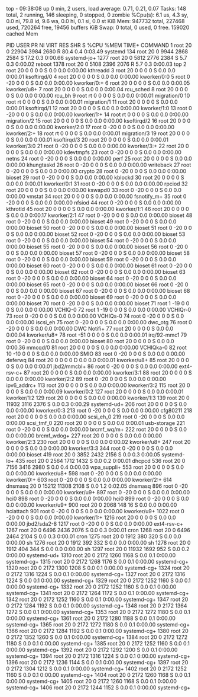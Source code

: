 top - 09:38:08 up 0 min,  2 users,  load average: 0.71, 0.21, 0.07
Tasks: 148 total,   2 running, 146 sleeping,   0 stopped,   0 zombie
%Cpu(s):  6.1 us,  4.3 sy,  0.0 ni, 79.8 id,  9.6 wa,  0.0 hi,  0.1 si,  0.0 st
KiB Mem:    947732 total,   227468 used,   720264 free,    19456 buffers
KiB Swap:        0 total,        0 used,        0 free.   159020 cached Mem

  PID USER      PR  NI    VIRT    RES    SHR S  %CPU %MEM     TIME+ COMMAND
    1 root      20   0   22904   3984   2680 R  80.4  0.4   0:03.49 systemd
  134 root      20   0    9944   2868   2584 S  17.2  0.3   0:00.66 systemd-jo+
 1277 root      20   0    5812   2776   2384 S   5.7  0.3   0:00.02 reboot
 1378 root      20   0    5108   2396   2076 R   5.7  0.3   0:00.03 top
    2 root      20   0       0      0      0 S   0.0  0.0   0:00.00 kthreadd
    3 root      20   0       0      0      0 S   0.0  0.0   0:00.01 ksoftirqd/0
    4 root      20   0       0      0      0 S   0.0  0.0   0:00.00 kworker/0:0
    5 root       0 -20       0      0      0 S   0.0  0.0   0:00.00 kworker/0:+
    6 root      20   0       0      0      0 S   0.0  0.0   0:00.05 kworker/u8+
    7 root      20   0       0      0      0 S   0.0  0.0   0:00.04 rcu_sched
    8 root      20   0       0      0      0 S   0.0  0.0   0:00.00 rcu_bh
    9 root      rt   0       0      0      0 S   0.0  0.0   0:00.01 migration/0
   10 root      rt   0       0      0      0 S   0.0  0.0   0:00.01 migration/1
   11 root      20   0       0      0      0 S   0.0  0.0   0:00.01 ksoftirqd/1
   12 root      20   0       0      0      0 S   0.0  0.0   0:00.00 kworker/1:0
   13 root       0 -20       0      0      0 S   0.0  0.0   0:00.00 kworker/1:+
   14 root      rt   0       0      0      0 S   0.0  0.0   0:00.00 migration/2
   15 root      20   0       0      0      0 S   0.0  0.0   0:00.00 ksoftirqd/2
   16 root      20   0       0      0      0 S   0.0  0.0   0:00.00 kworker/2:0
   17 root       0 -20       0      0      0 S   0.0  0.0   0:00.00 kworker/2:+
   18 root      rt   0       0      0      0 S   0.0  0.0   0:00.01 migration/3
   19 root      20   0       0      0      0 S   0.0  0.0   0:00.01 ksoftirqd/3
   20 root      20   0       0      0      0 S   0.0  0.0   0:00.01 kworker/3:0
   21 root       0 -20       0      0      0 S   0.0  0.0   0:00.00 kworker/3:+
   22 root      20   0       0      0      0 S   0.0  0.0   0:00.00 kdevtmpfs
   23 root       0 -20       0      0      0 S   0.0  0.0   0:00.00 netns
   24 root       0 -20       0      0      0 S   0.0  0.0   0:00.00 perf
   25 root      20   0       0      0      0 S   0.0  0.0   0:00.00 khungtaskd
   26 root       0 -20       0      0      0 S   0.0  0.0   0:00.00 writeback
   27 root       0 -20       0      0      0 S   0.0  0.0   0:00.00 crypto
   28 root       0 -20       0      0      0 S   0.0  0.0   0:00.00 bioset
   29 root       0 -20       0      0      0 S   0.0  0.0   0:00.00 kblockd
   30 root      20   0       0      0      0 S   0.0  0.0   0:00.01 kworker/0:1
   31 root       0 -20       0      0      0 S   0.0  0.0   0:00.00 rpciod
   32 root      20   0       0      0      0 S   0.0  0.0   0:00.00 kswapd0
   33 root       0 -20       0      0      0 S   0.0  0.0   0:00.00 vmstat
   34 root      20   0       0      0      0 S   0.0  0.0   0:00.00 fsnotify_m+
   35 root       0 -20       0      0      0 S   0.0  0.0   0:00.00 nfsiod
   44 root       0 -20       0      0      0 S   0.0  0.0   0:00.00 kthrotld
   45 root      20   0       0      0      0 S   0.0  0.0   0:00.00 kworker/1:1
   46 root      20   0       0      0      0 S   0.0  0.0   0:00.17 kworker/2:1
   47 root       0 -20       0      0      0 S   0.0  0.0   0:00.00 bioset
   48 root       0 -20       0      0      0 S   0.0  0.0   0:00.00 bioset
   49 root       0 -20       0      0      0 S   0.0  0.0   0:00.00 bioset
   50 root       0 -20       0      0      0 S   0.0  0.0   0:00.00 bioset
   51 root       0 -20       0      0      0 S   0.0  0.0   0:00.00 bioset
   52 root       0 -20       0      0      0 S   0.0  0.0   0:00.00 bioset
   53 root       0 -20       0      0      0 S   0.0  0.0   0:00.00 bioset
   54 root       0 -20       0      0      0 S   0.0  0.0   0:00.00 bioset
   55 root       0 -20       0      0      0 S   0.0  0.0   0:00.00 bioset
   56 root       0 -20       0      0      0 S   0.0  0.0   0:00.00 bioset
   57 root       0 -20       0      0      0 S   0.0  0.0   0:00.00 bioset
   58 root       0 -20       0      0      0 S   0.0  0.0   0:00.00 bioset
   59 root       0 -20       0      0      0 S   0.0  0.0   0:00.00 bioset
   60 root       0 -20       0      0      0 S   0.0  0.0   0:00.00 bioset
   61 root       0 -20       0      0      0 S   0.0  0.0   0:00.00 bioset
   62 root       0 -20       0      0      0 S   0.0  0.0   0:00.00 bioset
   63 root       0 -20       0      0      0 S   0.0  0.0   0:00.00 bioset
   64 root       0 -20       0      0      0 S   0.0  0.0   0:00.00 bioset
   65 root       0 -20       0      0      0 S   0.0  0.0   0:00.00 bioset
   66 root       0 -20       0      0      0 S   0.0  0.0   0:00.00 bioset
   67 root       0 -20       0      0      0 S   0.0  0.0   0:00.00 bioset
   68 root       0 -20       0      0      0 S   0.0  0.0   0:00.00 bioset
   69 root       0 -20       0      0      0 S   0.0  0.0   0:00.00 bioset
   70 root       0 -20       0      0      0 S   0.0  0.0   0:00.00 bioset
   71 root       1 -19       0      0      0 S   0.0  0.0   0:00.00 VCHIQ-0
   72 root       1 -19       0      0      0 S   0.0  0.0   0:00.00 VCHIQr-0
   73 root       0 -20       0      0      0 S   0.0  0.0   0:00.00 VCHIQs-0
   74 root       0 -20       0      0      0 S   0.0  0.0   0:00.00 iscsi_eh
   75 root       0 -20       0      0      0 S   0.0  0.0   0:00.00 dwc_otg
   76 root       0 -20       0      0      0 S   0.0  0.0   0:00.00 DWC Notifi+
   77 root      20   0       0      0      0 S   0.0  0.0   0:00.04 kworker/u8+
   78 root     -51   0       0      0      0 S   0.0  0.0   0:00.01 irq/92-mmc1
   79 root       0 -20       0      0      0 S   0.0  0.0   0:00.00 bioset
   80 root      20   0       0      0      0 S   0.0  0.0   0:00.36 mmcqd/0
   81 root      20   0       0      0      0 S   0.0  0.0   0:00.00 VCHIQka-0
   82 root      10 -10       0      0      0 S   0.0  0.0   0:00.00 SMIO
   83 root       0 -20       0      0      0 S   0.0  0.0   0:00.00 deferwq
   84 root      20   0       0      0      0 D   0.0  0.0   0:00.01 kworker/u8+
   85 root      20   0       0      0      0 S   0.0  0.0   0:00.01 jbd2/mmcbl+
   86 root       0 -20       0      0      0 S   0.0  0.0   0:00.00 ext4-rsv-c+
   87 root      20   0       0      0      0 S   0.0  0.0   0:00.00 kworker/3:1
   88 root      20   0       0      0      0 S   0.0  0.0   0:00.00 kworker/2:2
   89 root       0 -20       0      0      0 S   0.0  0.0   0:00.00 ipv6_addrc+
  113 root      20   0       0      0      0 S   0.0  0.0   0:00.00 kworker/3:2
  115 root      20   0       0      0      0 S   0.0  0.0   0:00.09 kworker/0:2
  127 root      20   0       0      0      0 S   0.0  0.0   0:00.01 kworker/1:2
  129 root      20   0       0      0      0 S   0.0  0.0   0:00.00 kworker/1:3
  139 root      20   0   11932   3116   2376 S   0.0  0.3   0:00.29 systemd-ud+
  206 root      20   0       0      0      0 S   0.0  0.0   0:00.00 kworker/0:3
  213 root       0 -20       0      0      0 S   0.0  0.0   0:00.00 cfg80211
  218 root      20   0       0      0      0 S   0.0  0.0   0:00.00 scsi_eh_0
  219 root       0 -20       0      0      0 S   0.0  0.0   0:00.00 scsi_tmf_0
  220 root      20   0       0      0      0 S   0.0  0.0   0:00.01 usb-storage
  221 root       0 -20       0      0      0 S   0.0  0.0   0:00.00 brcmf_wq/m+
  222 root      20   0       0      0      0 S   0.0  0.0   0:00.00 brcmf_wdog+
  227 root      20   0       0      0      0 S   0.0  0.0   0:00.00 kworker/2:3
  230 root      20   0       0      0      0 S   0.0  0.0   0:00.02 kworker/u8+
  247 root      20   0       0      0      0 S   0.0  0.0   0:00.00 kworker/3:3
  344 root       0 -20       0      0      0 S   0.0  0.0   0:00.00 bioset
  419 root      20   0    3852   2432   2156 S   0.0  0.3   0:00.05 systemd-lo+
  435 root      20   0    2564   1712   1432 S   0.0  0.2   0:00.01 dhcpcd
  536 root      20   0    7156   3416   2980 S   0.0  0.4   0:00.03 wpa_suppli+
  553 root      20   0       0      0      0 S   0.0  0.0   0:00.00 kworker/u8+
  598 root       0 -20       0      0      0 S   0.0  0.0   0:00.00 kworker/0:+
  603 root       0 -20       0      0      0 S   0.0  0.0   0:00.00 kworker/2:+
  614 dnsmasq   20   0   15212  11308   2108 S   0.0  1.2   0:02.05 dnsmasq
  896 root       0 -20       0      0      0 S   0.0  0.0   0:00.00 kworker/u9+
  897 root       0 -20       0      0      0 S   0.0  0.0   0:00.00 hci0
  898 root       0 -20       0      0      0 S   0.0  0.0   0:00.00 hci0
  899 root       0 -20       0      0      0 S   0.0  0.0   0:00.00 kworker/u9+
  900 root      20   0    2068    148     16 S   0.0  0.0   0:00.00 hciattach
  901 root       0 -20       0      0      0 S   0.0  0.0   0:00.00 kworker/u9+
 1022 root       0 -20       0      0      0 S   0.0  0.0   0:00.00 kworker/1:+
 1216 root      20   0       0      0      0 S   0.0  0.0   0:00.00 jbd2/sda2-8
 1217 root       0 -20       0      0      0 S   0.0  0.0   0:00.00 ext4-rsv-c+
 1267 root      20   0    6496   2436   2076 S   0.0  0.3   0:00.01 cron
 1268 root      20   0    6496   2464   2104 S   0.0  0.3   0:00.01 cron
 1275 root      20   0    1912    380    320 S   0.0  0.0   0:00.00 sh
 1276 root      20   0    1912    392    332 S   0.0  0.0   0:00.00 sh
 1278 root      20   0    1912    404    344 S   0.0  0.0   0:00.00 sh
 1297 root      20   0   11932   1692    952 S   0.0  0.2   0:00.00 systemd-ud+
 1310 root      20   0    2172   1260   1168 S   0.0  0.1   0:00.00 systemd-cg+
 1315 root      20   0    2172   1268   1176 S   0.0  0.1   0:00.00 systemd-cg+
 1320 root      20   0    2172   1300   1208 S   0.0  0.1   0:00.00 systemd-cg+
 1324 root      20   0    2172   1316   1224 S   0.0  0.1   0:00.00 systemd-cg+
 1327 root      20   0    2172   1316   1224 S   0.0  0.1   0:00.00 systemd-cg+
 1329 root      20   0    2172   1252   1160 S   0.0  0.1   0:00.00 systemd-cg+
 1332 root      20   0    2172   1252   1160 S   0.0  0.1   0:00.00 systemd-cg+
 1341 root      20   0    2172   1264   1172 S   0.0  0.1   0:00.00 systemd-cg+
 1342 root      20   0    2172   1252   1160 S   0.0  0.1   0:00.00 systemd-cg+
 1347 root      20   0    2172   1284   1192 S   0.0  0.1   0:00.00 systemd-cg+
 1348 root      20   0    2172   1364   1272 S   0.0  0.1   0:00.00 systemd-cg+
 1353 root      20   0    2172   1272   1180 S   0.0  0.1   0:00.00 systemd-cg+
 1361 root      20   0    2172   1280   1188 S   0.0  0.1   0:00.00 systemd-cg+
 1365 root      20   0    2172   1272   1180 S   0.0  0.1   0:00.00 systemd-cg+
 1366 root      20   0    2172   1284   1192 S   0.0  0.1   0:00.00 systemd-cg+
 1380 root      20   0    2172   1352   1260 S   0.0  0.1   0:00.00 systemd-cg+
 1384 root      20   0    2172   1272   1180 S   0.0  0.1   0:00.00 systemd-cg+
 1385 root      20   0    2172   1252   1160 S   0.0  0.1   0:00.00 systemd-cg+
 1392 root      20   0    2172   1292   1200 S   0.0  0.1   0:00.00 systemd-cg+
 1394 root      20   0    2172   1316   1224 S   0.0  0.1   0:00.00 systemd-cg+
 1396 root      20   0    2172   1236   1144 S   0.0  0.1   0:00.00 systemd-cg+
 1397 root      20   0    2172   1304   1212 S   0.0  0.1   0:00.00 systemd-cg+
 1402 root      20   0    2172   1252   1160 S   0.0  0.1   0:00.00 systemd-cg+
 1404 root      20   0    2172   1260   1168 S   0.0  0.1   0:00.00 systemd-cg+
 1405 root      20   0    2172   1260   1168 S   0.0  0.1   0:00.00 systemd-cg+
 1406 root      20   0    2172   1244   1152 S   0.0  0.1   0:00.00 systemd-cg+
